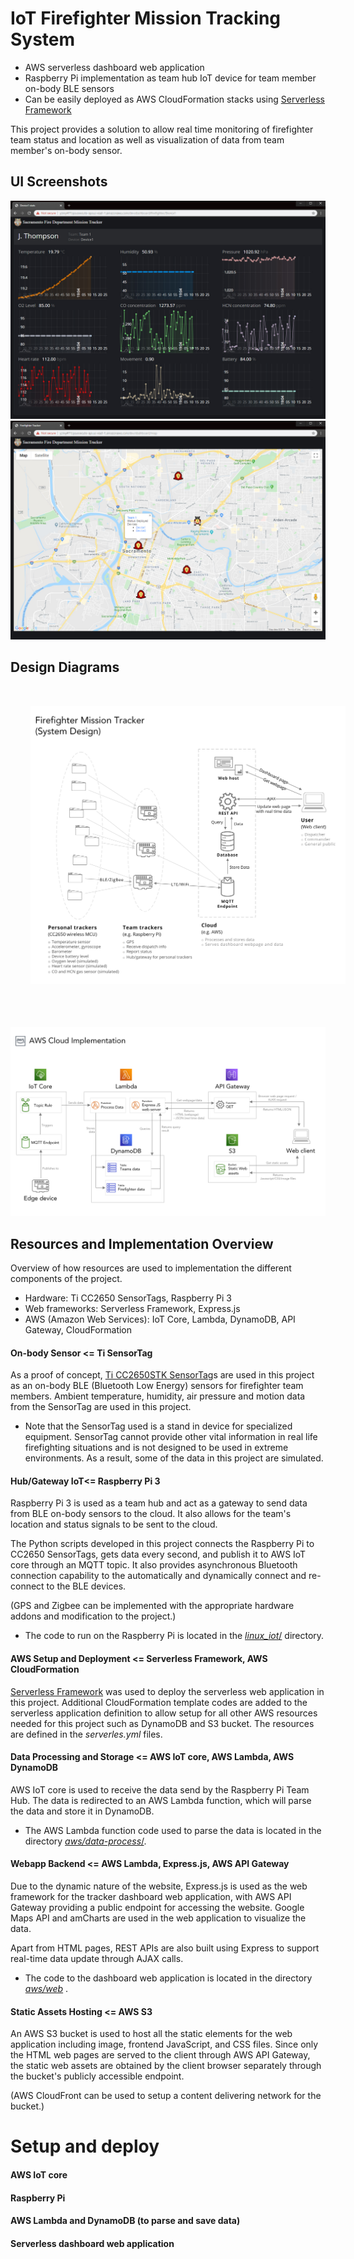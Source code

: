# IoT Firefighter Mission Tracking System

* AWS serverless dashboard web application
* Raspberry Pi implementation as team hub IoT device for team member on-body BLE sensors
* Can be easily deployed as AWS CloudFormation stacks using [Serverless Framework](https://serverless.com/)

This project provides a solution to allow real time monitoring of firefighter team status and location as well as visualization of data from team member's on-body sensor.

## UI Screenshots

![dashboard](./images/dashboard.jpg)
![map](./images/map.jpg)

## Design Diagrams
<kbd>
    <img src="./images/system_design.png"
         alt="system design"
         style="margin: 1rem; padding: 1rem" />

</kbd>
<br><br><br>
<kbd>
    <img src="./images/aws_implementation.png"
     alt="AWS implementation" />
</kbd>


## Resources and Implementation Overview
Overview of how resources are used to implementation the different components of the project.

* Hardware: Ti CC2650 SensorTags, Raspberry Pi 3
* Web frameworks: Serverless Framework, Express.js
* AWS (Amazon Web Services): IoT Core, Lambda, DynamoDB, API Gateway, CloudFormation

####  On-body Sensor <= Ti SensorTag

As a proof of concept, [Ti CC2650STK SensorTag](http://www.ti.com/tool/CC2650STK)s are used in this project as an on-body BLE (Bluetooth Low Energy) sensors for firefighter team members. Ambient temperature, humidity, air pressure and motion data from the SensorTag are used in this project. 

* Note that the SensorTag used is a stand in device for specialized equipment. SensorTag cannot provide other vital information in real life firefighting situations and is not designed to be used in extreme environments. As a result, some of the data in this project are simulated.

#### Hub/Gateway IoT<= Raspberry Pi 3

Raspberry Pi 3 is used as a team hub and act as a gateway to send data from BLE on-body sensors to the cloud. It also allows for the team's location and status signals to be sent to the cloud.

The Python scripts developed in this project connects the Raspberry Pi to CC2650 SensorTags, gets data every second, and publish it to AWS IoT core through an MQTT topic. It also provides asynchronous Bluetooth connection capability to the automatically and dynamically connect and re-connect to the BLE devices. 

(GPS and Zigbee can be implemented with the appropriate hardware addons and modification to the project.)

* The code to run on the Raspberry Pi is located in the [_linux\_iot_/](linux\_iot) directory.

####  AWS Setup and Deployment <= Serverless Framework, AWS CloudFormation

[Serverless Framework](https://serverless.com/) was used to deploy the serverless web application in this project. Additional CloudFormation template codes are added to the serverless application definition to allow setup for all other AWS resources needed for this project such as DynamoDB and S3 bucket. The resources are defined in the _serverles.yml_ files.

#### Data Processing and Storage <= AWS IoT core, AWS Lambda, AWS DynamoDB

AWS IoT core is used to receive the data send by the Raspberry Pi Team Hub. The data is redirected to an AWS Lambda function, which will parse the data and store it in DynamoDB. 

* The AWS Lambda function code used to parse the data is located in the directory [_aws/data-process_/](aws/data-process).


####  Webapp Backend <= AWS Lambda, Express.js, AWS API Gateway 

Due to the dynamic nature of the website, Express.js is used as the web framework for the tracker dashboard web application, with AWS API Gateway providing a public endpoint for accessing the website. Google Maps API and amCharts are used in the web application to visualize the data. 

Apart from HTML pages, REST APIs are also built using Express to support real-time data update through AJAX calls.

* The code to the dashboard web application is located in the directory [_aws/web_](aws/web) .


#### Static Assets Hosting <= AWS S3

An AWS S3 bucket is used to host all the static elements for the web application including image, frontend JavaScript, and CSS files. Since only the HTML web pages are served to the client through AWS API Gateway, the static web assets are obtained by the client browser separately through the bucket's publicly accessible endpoint. 

(AWS CloudFront can be used to setup a content delivering network for the bucket.)



  
# Setup and deploy

#### AWS IoT core

#### Raspberry Pi 

#### AWS Lambda and DynamoDB (to parse and save data) 

#### Serverless dashboard web application

